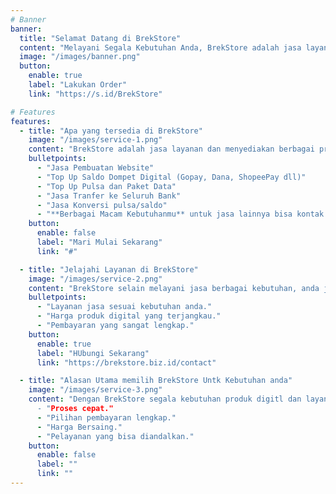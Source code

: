 ```yaml
---
# Banner
banner:
  title: "Selamat Datang di BrekStore"
  content: "Melayani Segala Kebutuhan Anda, BrekStore adalah jasa layanan dan menyediakan segala produk digital"
  image: "/images/banner.png"
  button:
    enable: true
    label: "Lakukan Order"
    link: "https://s.id/BrekStore"

# Features
features:
  - title: "Apa yang tersedia di BrekStore"
    image: "/images/service-1.png"
    content: "BrekStore adalah jasa layanan dan menyediakan berbagai produk digital yang terlengkap dan lain-lain"
    bulletpoints:
      - "Jasa Pembuatan Website"
      - "Top Up Saldo Dompet Digital (Gopay, Dana, ShopeePay dll)"
      - "Top Up Pulsa dan Paket Data"
      - "Jasa Tranfer ke Seluruh Bank"
      - "Jasa Konversi pulsa/saldo"
      - "**Berbagai Macam Kebutuhanmu** untuk jasa lainnya bisa kontak langsung"
    button:
      enable: false
      label: "Mari Mulai Sekarang"
      link: "#"

  - title: "Jelajahi Layanan di BrekStore"
    image: "/images/service-2.png"
    content: "BrekStore selain melayani jasa berbagai kebutuhan, anda juga dapat memesan produk digital dengan harga yang bersaing:"
    bulletpoints:
      - "Layanan jasa sesuai kebutuhan anda."
      - "Harga produk digital yang terjangkau."
      - "Pembayaran yang sangat lengkap."
    button:
      enable: true
      label: "HUbungi Sekarang"
      link: "https://brekstore.biz.id/contact"

  - title: "Alasan Utama memilih BrekStore Untk Kebutuhan anda"
    image: "/images/service-3.png"
    content: "Dengan BrekStore segala kebutuhan produk digitl dan layanan digital anda terpenuhi:
      - "Proses cepat."
      - "Pilihan pembayaran lengkap."
      - "Harga Bersaing."
      - "Pelayanan yang bisa diandalkan."
    button:
      enable: false
      label: ""
      link: ""
---
```

